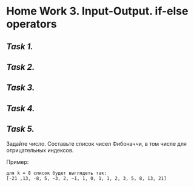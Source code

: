 # **Home Work 3. Input-Output. if-else operators**
## *Task 1.*

## *Task 2.*

## *Task 3.*

## *Task 4.*

## *Task 5.*
Задайте число. Составьте список чисел Фибоначчи, в том числе для отрицательных индексов.

Пример:

    для k = 8 список будет выглядеть так: 
    [-21 ,13, -8, 5, −3, 2, −1, 1, 0, 1, 1, 2, 3, 5, 8, 13, 21]